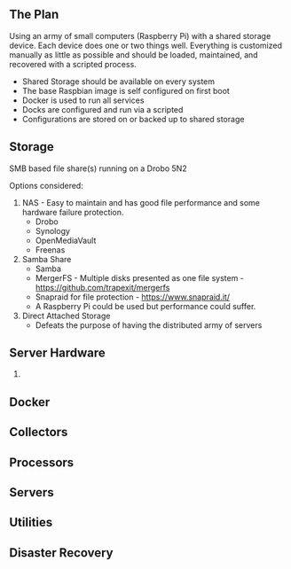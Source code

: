 The Plan
------

Using an army of small computers (Raspberry Pi) with a shared storage device. Each device does one or two things well. Everything is customized manually as little as possible and should be loaded, maintained, and recovered with a scripted process.

- Shared Storage should be available on every system
- The base Raspbian image is self configured on first boot
- Docker is used to run all services
- Docks are configured and run via a scripted
- Configurations are stored on or backed up to shared storage

Storage
------

SMB based file share(s) running on a Drobo 5N2

Options considered:
		
1) NAS - Easy to maintain and has good file performance and some hardware failure protection.
	- Drobo
	- Synology
	- OpenMediaVault
	- Freenas
2) Samba Share
	- Samba 
	- MergerFS - Multiple disks presented as one file system - https://github.com/trapexit/mergerfs
	- Snapraid for file protection - https://www.snapraid.it/
	- A Raspberry Pi could be used but performance could suffer.
3) Direct Attached Storage
	- Defeats the purpose of having the distributed army of servers

Server Hardware
------	

1) 
		
Docker
------
	
Collectors
------

Processors
------

Servers
------

Utilities
------

Disaster Recovery
------
